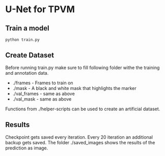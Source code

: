 # U-Net for TPVM

## Train a model
```
python train.py
```

## Create Dataset
Before running train.py make sure to fill following folder withe the training and annotation data. 
-   ./frames - Frames to train on 
-   ./mask - A black and white mask that highlights the marker
-   ./val_frames - same as above
-   ./val_mask - same as above

Functions from ./helper-scripts can be used to create an artificial dataset. 

## Results
Checkpoint gets saved every iteration. Every 20 iteration an additional backup gets saved.
The folder ./saved_images shows the results of the prediction as image. 
